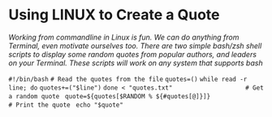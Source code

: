 # Using LINUX to Create a Quote 

*Working from commandline in Linux is fun. We can do anything from Terminal, even motivate ourselves too. There are two simple bash/zsh shell scripts to display some random quotes from popular authors, and leaders on your Terminal. These scripts will work on any system that supports bash*

 ` #!/bin/bash `
  ` # Read the quotes from the file `
   `quotes=()`
 `while read -r line; do`
    `quotes+=("$line")`
`done < "quotes.txt"`
`                   `
`# Get a random quote `
`quote=${quotes[$RANDOM % ${#quotes[@]}]}`
`                  `
`# Print the quote `
`echo "$quote"`
